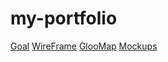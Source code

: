 # my-portfolio

[Goal](https://docs.google.com/document/d/1RmVGDJldzwKTvlnZBa3YxmiaaK_S3yLYkRy5fjRDhYs/edit?usp=sharing)
[WireFrame](https://drive.google.com/file/d/1Z2qSHfLNXdoC9pQ6AyLBc7pDafih8CBX/view?usp=sharing)
[GlooMap](https://www.gloomaps.com/RZd6YMdPJx)
[Mockups](https://www.figma.com/design/kL0vlVEcQDmFUqvUPAxAMh/Untitled?node-id=0-1&t=nwCBDT8Ef9S24Aqq-1)
